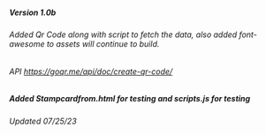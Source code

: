 ##### Version 1.0b
  ###### Added Qr Code along with script to fetch the data, also added font-awesome to assets will continue to build.
  ###### API https://goqr.me/api/doc/create-qr-code/


##### Added Stampcardfrom.html for testing and scripts.js for testing
  ###### Updated 07/25/23
